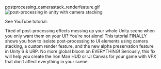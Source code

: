postprocessing_camerastack_renderfeature.gif
![post-processing in unity with camera stacking](postprocessing_camerastack_renderfeature.gif)

See YouTube tutorial:

Tired of post-processing effects messing up your whole Unity scene when you only want them on your UI? You're not alone! This tutorial FINALLY shows you how to isolate post-processing to UI elements using camera stacking, a custom render feature, and the new alpha preservation feature in Unity 6 & URP. No more global bloom on EVERYTHING! Seriously, this fix will help you create the Iron Man HUD or UI Canvas for your game with VFX that don’t affect everything in your scene.

